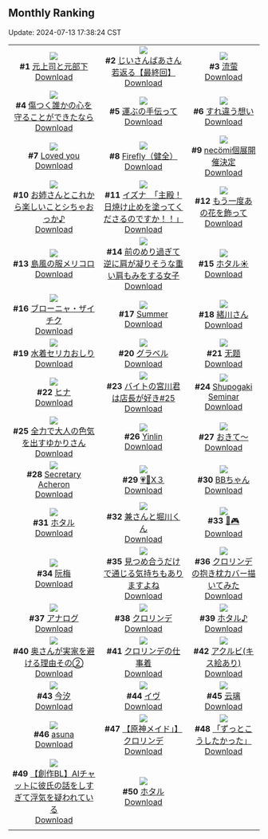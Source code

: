 ## Monthly Ranking
Update: 2024-07-13 17:38:24 CST

|      |      |      |
| :----: | :----: | :----: |
| ![](https://i.pixiv.re/c/240x480/img-master/img/2024/06/15/00/03/16/119640302_p0_master1200.jpg)<br>**#1** [元上司と元部下](https://www.pixiv.net/artworks/119640302)<br>[Download](https://i.pixiv.re/img-original/img/2024/06/15/00/03/16/119640302_p0.jpg) | ![](https://i.pixiv.re/c/240x480/img-master/img/2024/06/15/12/57/10/119650997_p0_master1200.jpg)<br>**#2** [じいさんばあさん若返る【最終回】](https://www.pixiv.net/artworks/119650997)<br>[Download](https://i.pixiv.re/img-original/img/2024/06/15/12/57/10/119650997_p0.png) | ![](https://i.pixiv.re/c/240x480/img-master/img/2024/06/15/00/02/24/119640233_p0_master1200.jpg)<br>**#3** [流萤](https://www.pixiv.net/artworks/119640233)<br>[Download](https://i.pixiv.re/img-original/img/2024/06/15/00/02/24/119640233_p0.jpg) |
| ![](https://i.pixiv.re/c/240x480/img-master/img/2024/06/15/00/00/31/119639984_p0_master1200.jpg)<br>**#4** [傷つく誰かの心を守ることができたなら](https://www.pixiv.net/artworks/119639984)<br>[Download](https://i.pixiv.re/img-original/img/2024/06/15/00/00/31/119639984_p0.png) | ![](https://i.pixiv.re/c/240x480/img-master/img/2024/06/15/22/30/04/119668563_p0_master1200.jpg)<br>**#5** [運ぶの手伝って](https://www.pixiv.net/artworks/119668563)<br>[Download](https://i.pixiv.re/img-original/img/2024/06/15/22/30/04/119668563_p0.jpg) | ![](https://i.pixiv.re/c/240x480/img-master/img/2024/06/15/00/00/27/119639966_p0_master1200.jpg)<br>**#6** [すれ違う想い](https://www.pixiv.net/artworks/119639966)<br>[Download](https://i.pixiv.re/img-original/img/2024/06/15/00/00/27/119639966_p0.png) |
| ![](https://i.pixiv.re/c/240x480/img-master/img/2024/06/15/00/08/44/119640555_p0_master1200.jpg)<br>**#7** [Loved you](https://www.pixiv.net/artworks/119640555)<br>[Download](https://i.pixiv.re/img-original/img/2024/06/15/00/08/44/119640555_p0.jpg) | ![](https://i.pixiv.re/c/240x480/img-master/img/2024/06/14/23/15/46/119638451_p0_master1200.jpg)<br>**#8** [Firefly（健全）](https://www.pixiv.net/artworks/119638451)<br>[Download](https://i.pixiv.re/img-original/img/2024/06/14/23/15/46/119638451_p0.png) | ![](https://i.pixiv.re/c/240x480/img-master/img/2024/06/15/00/00/29/119639975_p0_master1200.jpg)<br>**#9** [necömi個展開催決定](https://www.pixiv.net/artworks/119639975)<br>[Download](https://i.pixiv.re/img-original/img/2024/06/15/00/00/29/119639975_p0.png) |
| ![](https://i.pixiv.re/c/240x480/img-master/img/2024/06/15/00/00/21/119639946_p0_master1200.jpg)<br>**#10** [お姉さんとこれから楽しいことシちゃおっか♪](https://www.pixiv.net/artworks/119639946)<br>[Download](https://i.pixiv.re/img-original/img/2024/06/15/00/00/21/119639946_p0.jpg) | ![](https://i.pixiv.re/c/240x480/img-master/img/2024/06/16/08/00/07/119680513_p0_master1200.jpg)<br>**#11** [イズナ　「主殿！日焼け止めを塗ってくださるのですか！！」](https://www.pixiv.net/artworks/119680513)<br>[Download](https://i.pixiv.re/img-original/img/2024/06/16/08/00/07/119680513_p0.jpg) | ![](https://i.pixiv.re/c/240x480/img-master/img/2024/06/16/00/01/08/119671898_p0_master1200.jpg)<br>**#12** [もう一度あの花を飾って](https://www.pixiv.net/artworks/119671898)<br>[Download](https://i.pixiv.re/img-original/img/2024/06/16/00/01/08/119671898_p0.jpg) |
| ![](https://i.pixiv.re/c/240x480/img-master/img/2024/06/15/05/00/04/119646047_p0_master1200.jpg)<br>**#13** [島風の服メリコロ](https://www.pixiv.net/artworks/119646047)<br>[Download](https://i.pixiv.re/img-original/img/2024/06/15/05/00/04/119646047_p0.jpg) | ![](https://i.pixiv.re/c/240x480/img-master/img/2024/06/15/19/42/10/119662865_p0_master1200.jpg)<br>**#14** [前のめり過ぎて逆に肩が凝りそうな重い肩もみをする女子](https://www.pixiv.net/artworks/119662865)<br>[Download](https://i.pixiv.re/img-original/img/2024/06/15/19/42/10/119662865_p0.jpg) | ![](https://i.pixiv.re/c/240x480/img-master/img/2024/06/14/00/00/25/119611543_p0_master1200.jpg)<br>**#15** [ホタル☀️](https://www.pixiv.net/artworks/119611543)<br>[Download](https://i.pixiv.re/img-original/img/2024/06/14/00/00/25/119611543_p0.jpg) |
| ![](https://i.pixiv.re/c/240x480/img-master/img/2024/06/15/00/00/45/119640028_p0_master1200.jpg)<br>**#16** [ブローニャ・ザイチク](https://www.pixiv.net/artworks/119640028)<br>[Download](https://i.pixiv.re/img-original/img/2024/06/15/00/00/45/119640028_p0.jpg) | ![](https://i.pixiv.re/c/240x480/img-master/img/2024/06/15/18/09/22/119660385_p0_master1200.jpg)<br>**#17** [Summer](https://www.pixiv.net/artworks/119660385)<br>[Download](https://i.pixiv.re/img-original/img/2024/06/15/18/09/22/119660385_p0.jpg) | ![](https://i.pixiv.re/c/240x480/img-master/img/2024/06/15/08/07/57/119648318_p0_master1200.jpg)<br>**#18** [緒川さん](https://www.pixiv.net/artworks/119648318)<br>[Download](https://i.pixiv.re/img-original/img/2024/06/15/08/07/57/119648318_p0.png) |
| ![](https://i.pixiv.re/c/240x480/img-master/img/2024/06/15/00/00/24/119639952_p0_master1200.jpg)<br>**#19** [水着セリカおしり](https://www.pixiv.net/artworks/119639952)<br>[Download](https://i.pixiv.re/img-original/img/2024/06/15/00/00/24/119639952_p0.png) | ![](https://i.pixiv.re/c/240x480/img-master/img/2024/06/15/17/31/01/119659249_p0_master1200.jpg)<br>**#20** [グラベル](https://www.pixiv.net/artworks/119659249)<br>[Download](https://i.pixiv.re/img-original/img/2024/06/15/17/31/01/119659249_p0.jpg) | ![](https://i.pixiv.re/c/240x480/img-master/img/2024/06/13/11/33/25/119594735_p0_master1200.jpg)<br>**#21** [无题](https://www.pixiv.net/artworks/119594735)<br>[Download](https://i.pixiv.re/img-original/img/2024/06/13/11/33/25/119594735_p0.png) |
| ![](https://i.pixiv.re/c/240x480/img-master/img/2024/06/15/17/50/56/119659734_p0_master1200.jpg)<br>**#22** [ヒナ](https://www.pixiv.net/artworks/119659734)<br>[Download](https://i.pixiv.re/img-original/img/2024/06/15/17/50/56/119659734_p0.jpg) | ![](https://i.pixiv.re/c/240x480/img-master/img/2024/06/15/10/26/26/119650500_p0_master1200.jpg)<br>**#23** [バイトの宮川君は店長が好き#25](https://www.pixiv.net/artworks/119650500)<br>[Download](https://i.pixiv.re/img-original/img/2024/06/15/10/26/26/119650500_p0.png) | ![](https://i.pixiv.re/c/240x480/img-master/img/2024/06/14/11/19/37/119621804_p0_master1200.jpg)<br>**#24** [Shupogaki Seminar](https://www.pixiv.net/artworks/119621804)<br>[Download](https://i.pixiv.re/img-original/img/2024/06/14/11/19/37/119621804_p0.png) |
| ![](https://i.pixiv.re/c/240x480/img-master/img/2024/06/16/22/35/04/119703933_p0_master1200.jpg)<br>**#25** [全力で大人の色気を出すゆかりさん](https://www.pixiv.net/artworks/119703933)<br>[Download](https://i.pixiv.re/img-original/img/2024/06/16/22/35/04/119703933_p0.jpg) | ![](https://i.pixiv.re/c/240x480/img-master/img/2024/06/15/23/34/10/119670822_p0_master1200.jpg)<br>**#26** [Yinlin](https://www.pixiv.net/artworks/119670822)<br>[Download](https://i.pixiv.re/img-original/img/2024/06/15/23/34/10/119670822_p0.jpg) | ![](https://i.pixiv.re/c/240x480/img-master/img/2024/06/15/18/11/21/119660440_p0_master1200.jpg)<br>**#27** [おきて～](https://www.pixiv.net/artworks/119660440)<br>[Download](https://i.pixiv.re/img-original/img/2024/06/15/18/11/21/119660440_p0.jpg) |
| ![](https://i.pixiv.re/c/240x480/img-master/img/2024/06/14/16/30/01/119626611_p0_master1200.jpg)<br>**#28** [Secretary Acheron](https://www.pixiv.net/artworks/119626611)<br>[Download](https://i.pixiv.re/img-original/img/2024/06/14/16/30/01/119626611_p0.jpg) | ![](https://i.pixiv.re/c/240x480/img-master/img/2024/06/17/00/03/26/119707619_p0_master1200.jpg)<br>**#29** [💗💙X３](https://www.pixiv.net/artworks/119707619)<br>[Download](https://i.pixiv.re/img-original/img/2024/06/17/00/03/26/119707619_p0.jpg) | ![](https://i.pixiv.re/c/240x480/img-master/img/2024/06/14/21/02/14/119633985_p0_master1200.jpg)<br>**#30** [BBちゃん](https://www.pixiv.net/artworks/119633985)<br>[Download](https://i.pixiv.re/img-original/img/2024/06/14/21/02/14/119633985_p0.jpg) |
| ![](https://i.pixiv.re/c/240x480/img-master/img/2024/06/16/18/00/10/119693811_p0_master1200.jpg)<br>**#31** [ホタル](https://www.pixiv.net/artworks/119693811)<br>[Download](https://i.pixiv.re/img-original/img/2024/06/16/18/00/10/119693811_p0.jpg) | ![](https://i.pixiv.re/c/240x480/img-master/img/2024/06/14/00/00/22/119611529_p0_master1200.jpg)<br>**#32** [兼さんと堀川くん](https://www.pixiv.net/artworks/119611529)<br>[Download](https://i.pixiv.re/img-original/img/2024/06/14/00/00/22/119611529_p0.png) | ![](https://i.pixiv.re/c/240x480/img-master/img/2024/06/13/00/00/35/119584588_p0_master1200.jpg)<br>**#33** [🐰🎮](https://www.pixiv.net/artworks/119584588)<br>[Download](https://i.pixiv.re/img-original/img/2024/06/13/00/00/35/119584588_p0.jpg) |
| ![](https://i.pixiv.re/c/240x480/img-master/img/2024/06/15/13/48/19/119653264_p0_master1200.jpg)<br>**#34** [阮梅](https://www.pixiv.net/artworks/119653264)<br>[Download](https://i.pixiv.re/img-original/img/2024/06/15/13/48/19/119653264_p0.jpg) | ![](https://i.pixiv.re/c/240x480/img-master/img/2024/06/14/00/00/32/119611574_p0_master1200.jpg)<br>**#35** [見つめ合うだけで通じる気持ちもありますよね](https://www.pixiv.net/artworks/119611574)<br>[Download](https://i.pixiv.re/img-original/img/2024/06/14/00/00/32/119611574_p0.jpg) | ![](https://i.pixiv.re/c/240x480/img-master/img/2024/06/13/18/30/42/119601754_p0_master1200.jpg)<br>**#36** [クロリンデの抱き枕カバー描いてみた](https://www.pixiv.net/artworks/119601754)<br>[Download](https://i.pixiv.re/img-original/img/2024/06/13/18/30/42/119601754_p0.jpg) |
| ![](https://i.pixiv.re/c/240x480/img-master/img/2024/06/15/00/09/59/119640675_p0_master1200.jpg)<br>**#37** [アナログ](https://www.pixiv.net/artworks/119640675)<br>[Download](https://i.pixiv.re/img-original/img/2024/06/15/00/09/59/119640675_p0.jpg) | ![](https://i.pixiv.re/c/240x480/img-master/img/2024/06/14/15/51/26/119625951_p0_master1200.jpg)<br>**#38** [クロリンデ](https://www.pixiv.net/artworks/119625951)<br>[Download](https://i.pixiv.re/img-original/img/2024/06/14/15/51/26/119625951_p0.png) | ![](https://i.pixiv.re/c/240x480/img-master/img/2024/06/16/12/00/07/119685067_p0_master1200.jpg)<br>**#39** [ホタル♪](https://www.pixiv.net/artworks/119685067)<br>[Download](https://i.pixiv.re/img-original/img/2024/06/16/12/00/07/119685067_p0.jpg) |
| ![](https://i.pixiv.re/c/240x480/img-master/img/2024/06/15/00/07/04/119640552_p0_master1200.jpg)<br>**#40** [奥さんが実家を避ける理由その②](https://www.pixiv.net/artworks/119640552)<br>[Download](https://i.pixiv.re/img-original/img/2024/06/15/00/07/04/119640552_p0.jpg) | ![](https://i.pixiv.re/c/240x480/img-master/img/2024/06/17/16/53/48/119723581_p0_master1200.jpg)<br>**#41** [クロリンデの仕事着](https://www.pixiv.net/artworks/119723581)<br>[Download](https://i.pixiv.re/img-original/img/2024/06/17/16/53/48/119723581_p0.png) | ![](https://i.pixiv.re/c/240x480/img-master/img/2024/06/15/14/28/24/119655329_p0_master1200.jpg)<br>**#42** [アクルビ(キス絵あり)](https://www.pixiv.net/artworks/119655329)<br>[Download](https://i.pixiv.re/img-original/img/2024/06/15/14/28/24/119655329_p0.jpg) |
| ![](https://i.pixiv.re/c/240x480/img-master/img/2024/06/14/13/18/05/119623837_p0_master1200.jpg)<br>**#43** [今汐](https://www.pixiv.net/artworks/119623837)<br>[Download](https://i.pixiv.re/img-original/img/2024/06/14/13/18/05/119623837_p0.png) | ![](https://i.pixiv.re/c/240x480/img-master/img/2024/06/15/00/00/29/119639977_p0_master1200.jpg)<br>**#44** [イヴ](https://www.pixiv.net/artworks/119639977)<br>[Download](https://i.pixiv.re/img-original/img/2024/06/15/00/00/29/119639977_p0.jpg) | ![](https://i.pixiv.re/c/240x480/img-master/img/2024/06/16/21/25/22/119701027_p0_master1200.jpg)<br>**#45** [云璃](https://www.pixiv.net/artworks/119701027)<br>[Download](https://i.pixiv.re/img-original/img/2024/06/16/21/25/22/119701027_p0.jpg) |
| ![](https://i.pixiv.re/c/240x480/img-master/img/2024/06/14/00/14/29/119612288_p0_master1200.jpg)<br>**#46** [asuna](https://www.pixiv.net/artworks/119612288)<br>[Download](https://i.pixiv.re/img-original/img/2024/06/14/00/14/29/119612288_p0.jpg) | ![](https://i.pixiv.re/c/240x480/img-master/img/2024/06/15/00/29/04/119641326_p0_master1200.jpg)<br>**#47** [【原神メイド」】クロリンデ](https://www.pixiv.net/artworks/119641326)<br>[Download](https://i.pixiv.re/img-original/img/2024/06/15/00/29/04/119641326_p0.jpg) | ![](https://i.pixiv.re/c/240x480/img-master/img/2024/06/15/00/56/40/119642180_p0_master1200.jpg)<br>**#48** [「ずっとこうしたかった」](https://www.pixiv.net/artworks/119642180)<br>[Download](https://i.pixiv.re/img-original/img/2024/06/15/00/56/40/119642180_p0.jpg) |
| ![](https://i.pixiv.re/c/240x480/img-master/img/2024/06/15/12/00/33/119652268_p0_master1200.jpg)<br>**#49** [【創作BL】AIチャットに彼氏の話をしすぎて浮気を疑われている](https://www.pixiv.net/artworks/119652268)<br>[Download](https://i.pixiv.re/img-original/img/2024/06/15/12/00/33/119652268_p0.jpg) | ![](https://i.pixiv.re/c/240x480/img-master/img/2024/06/15/01/00/03/119642269_p0_master1200.jpg)<br>**#50** [ホタル](https://www.pixiv.net/artworks/119642269)<br>[Download](https://i.pixiv.re/img-original/img/2024/06/15/01/00/03/119642269_p0.jpg) |
|      |
